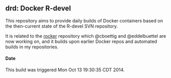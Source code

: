 ## drd: Docker R-devel 

This repository aims to provide daily builds of Docker containers based on
the then-current state of the R-devel SVN repository.

It is related to the [rocker](https://github.com/eddelbuettel/rocker)
repository which @cboettig and @eddelbuettel are now working on, and it
builds upon earlier Docker repos and automated builds in my repositories.

#### Date

This build was triggered Mon Oct 13 19:30:35 CDT 2014.


